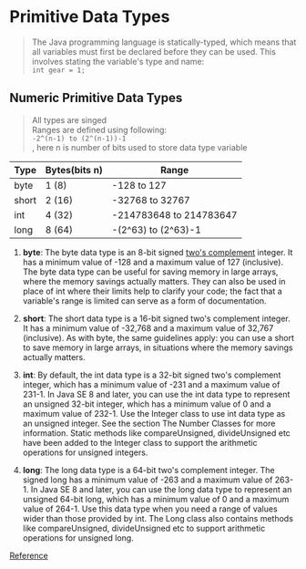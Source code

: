 # Primitive Data Types
> The Java programming language is statically-typed, which means that all variables must first be declared before they can be used. This involves stating the variable's type and name: <br />
> `int gear = 1;`

## Numeric Primitive Data Types
> All types are singed <br />
> Ranges are defined using following: <br />
`-2^(n-1) to (2^(n-1))-1` <br />
>, here n is number of bits used to store data type variable


|   Type	  |  Bytes(bits n)	|	Range  	    |
|-----------|-----------------|-------------|
|	byte	    |	1 (8)		        |   -128 to 127 |
|	short	    |	2 (16)	 	      |   -32768 to 32767|
|	int		    |	4 (32)		      |   -214783648 to 214783647 |
|	long	    |	8 (64)	 	      |    -(2^63) to (2^63)-1|


1. **byte**: The byte data type is an 8-bit signed [two's complement](https://en.wikipedia.org/wiki/Two%27s_complement) integer. It has a minimum value of -128 and a maximum value of 127 (inclusive). The byte data type can be useful for saving memory in large arrays, where the memory savings actually matters. They can also be used in place of int where their limits help to clarify your code; the fact that a variable's range is limited can serve as a form of documentation.

2. **short**: The short data type is a 16-bit signed two's complement integer. It has a minimum value of -32,768 and a maximum value of 32,767 (inclusive). As with byte, the same guidelines apply: you can use a short to save memory in large arrays, in situations where the memory savings actually matters.

3. **int**: By default, the int data type is a 32-bit signed two's complement integer, which has a minimum value of -231 and a maximum value of 231-1. In Java SE 8 and later, you can use the int data type to represent an unsigned 32-bit integer, which has a minimum value of 0 and a maximum value of 232-1. Use the Integer class to use int data type as an unsigned integer. See the section The Number Classes for more information. Static methods like compareUnsigned, divideUnsigned etc have been added to the Integer class to support the arithmetic operations for unsigned integers.

4. **long**: The long data type is a 64-bit two's complement integer. The signed long has a minimum value of -263 and a maximum value of 263-1. In Java SE 8 and later, you can use the long data type to represent an unsigned 64-bit long, which has a minimum value of 0 and a maximum value of 264-1. Use this data type when you need a range of values wider than those provided by int. The Long class also contains methods like compareUnsigned, divideUnsigned etc to support arithmetic operations for unsigned long.

[Reference](https://docs.oracle.com/javase/tutorial/java/nutsandbolts/datatypes.html)
